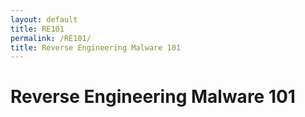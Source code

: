 ```yaml
---
layout: default
title: RE101
permalink: /RE101/
title: Reverse Engineering Malware 101
---
```

# Reverse Engineering Malware 101 #
